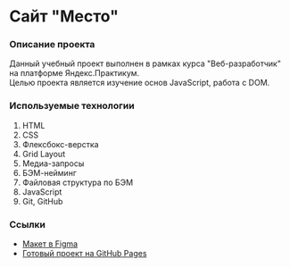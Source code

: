 # Сайт "Место"

### Описание проекта
Данный учебный проект выполнен в рамках курса "Веб-разработчик" на платформе Яндекс.Практикум.  
Целью проекта является изучение основ JavaScript, работа с DOM.

### Используемые технологии
1. HTML
2. CSS
3. Флексбокс-верстка
4. Grid Layout
5. Медиа-запросы
6. БЭМ-нейминг
7. Файловая структура по БЭМ
8. JavaScript
9. Git, GitHub

### Ссылки
* [Макет в Figma](https://www.figma.com/file/2cn9N9jSkmxD84oJik7xL7/JavaScript.-Sprint-4?node-id=0%3A1)
* [Готовый проект на GitHub Pages](https://100vin.github.io/mesto/)

